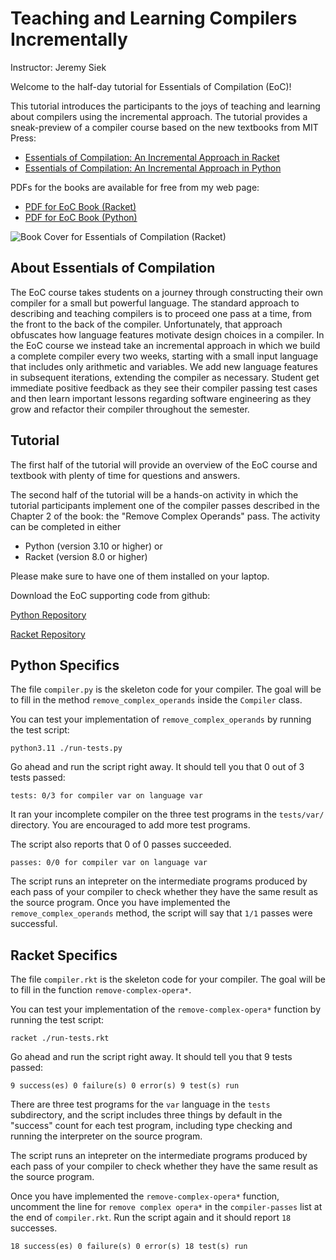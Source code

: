 
# Teaching and Learning Compilers Incrementally

Instructor: Jeremy Siek

Welcome to the half-day tutorial for Essentials of Compilation (EoC)!

This tutorial introduces the participants to the joys of teaching and
learning about compilers using the incremental approach. The tutorial
provides a sneak-preview of a compiler course based on the new
textbooks from MIT Press:

* [Essentials of Compilation: An Incremental Approach in Racket](https://mitpress.mit.edu/9780262047760/essentials-of-compilation/)
* [Essentials of Compilation: An Incremental Approach in Python](https://mitpress.mit.edu/9780262048248/essentials-of-compilation/)

PDFs for the books are available for free from my web page:

* [PDF for EoC Book (Racket)](https://www.dropbox.com/s/ktdw8j0adcc44r0/book.pdf?dl=1)
* [PDF for EoC Book (Python)](https://www.dropbox.com/s/mfxtojk4yif3toj/python-book.pdf?dl=1)

![Book Cover for Essentials of Compilation (Racket)](https://mit-press-us.imgix.net/covers/9780262047760.jpg?auto=format&w=298&dpr=1&q=20)


## About Essentials of Compilation

The EoC course takes students on a journey through constructing their
own compiler for a small but powerful language. The standard approach
to describing and teaching compilers is to proceed one pass at a time,
from the front to the back of the compiler. Unfortunately, that
approach obfuscates how language features motivate design choices in a
compiler. In the EoC course we instead take an incremental approach in
which we build a complete compiler every two weeks, starting with a
small input language that includes only arithmetic and variables. We
add new language features in subsequent iterations, extending the
compiler as necessary. Student get immediate positive feedback as they
see their compiler passing test cases and then learn important lessons
regarding software engineering as they grow and refactor their
compiler throughout the semester.

## Tutorial

The first half of the tutorial will provide an overview of the EoC
course and textbook with plenty of time for questions and answers. 

The second half of the tutorial will be a hands-on activity in which
the tutorial participants implement one of the compiler passes
described in the Chapter 2 of the book: the "Remove Complex Operands"
pass. The activity can be completed in either

* Python (version 3.10 or higher) or
* Racket (version 8.0 or higher)

Please make sure to have one of them installed on your laptop.

Download the EoC supporting code from github:

[Python Repository](https://github.com/IUCompilerCourse/python-student-support-code)

[Racket Repository](https://github.com/IUCompilerCourse/public-student-support-code)

## Python Specifics

The file `compiler.py` is the skeleton code for your compiler.
The goal will be to fill in the method `remove_complex_operands`
inside the `Compiler` class.

You can test your implementation of `remove_complex_operands` by
running the test script:

    python3.11 ./run-tests.py

Go ahead and run the script right away. It should tell you that 0 out
of 3 tests passed:

    tests: 0/3 for compiler var on language var
	
It ran your incomplete compiler on the three test programs in the
`tests/var/` directory. You are encouraged to add more test programs.

The script also reports that 0 of 0 passes succeeded.

    passes: 0/0 for compiler var on language var

The script runs an intepreter on the intermediate programs produced by
each pass of your compiler to check whether they have the same result
as the source program. Once you have implemented the
`remove_complex_operands` method, the script will say that `1/1` passes
were successful.

## Racket Specifics

The file `compiler.rkt` is the skeleton code for your compiler.
The goal will be to fill in the function `remove-complex-opera*`.

You can test your implementation of the `remove-complex-opera*`
function by running the test script:

    racket ./run-tests.rkt

Go ahead and run the script right away. It should tell you that 9
tests passed:

    9 success(es) 0 failure(s) 0 error(s) 9 test(s) run

There are three test programs for the `var` language in the `tests`
subdirectory, and the script includes three things by default in the
"success" count for each test program, including type checking and
running the interpreter on the source program.

The script runs an intepreter on the intermediate programs produced by
each pass of your compiler to check whether they have the same result
as the source program. 

Once you have implemented the `remove-complex-opera*` function,
uncomment the line for `remove complex opera*` in the
`compiler-passes` list at the end of `compiler.rkt`. Run the script
again and it should report `18` successes.

    18 success(es) 0 failure(s) 0 error(s) 18 test(s) run
